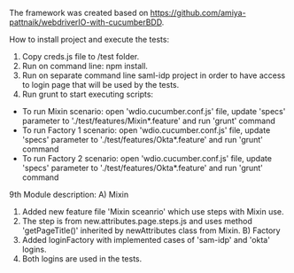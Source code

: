 The framework was created based on https://github.com/amiya-pattnaik/webdriverIO-with-cucumberBDD.

How to install project and execute the tests:
1. Copy creds.js file to /test folder.
2. Run on command line: npm install.
3. Run on separate command line saml-idp project in order to have access to login page that will be used by the tests.
4. Run grunt to start executing scripts:
  - To run Mixin scenario: open 'wdio.cucumber.conf.js' file, update 'specs' parameter to './test/features/Mixin*.feature' and run 'grunt' command
  - To run Factory 1 scenario: open 'wdio.cucumber.conf.js' file, update 'specs' parameter to './test/features/Okta*.feature' and run 'grunt' command
  - To run Factory 2 scenario: open 'wdio.cucumber.conf.js' file, update 'specs' parameter to './test/features/Okta*.feature' and run 'grunt' command

9th Module description:
A) Mixin
1. Added new feature file 'Mixin sceanrio' which use steps with Mixin use.
2. The step is from new.attributes.page.steps.js and uses method 'getPageTitle()' inherited by newAttributes class from Mixin.
B) Factory
1. Added loginFactory with implemented cases of 'sam-idp' and 'okta' logins.
2. Both logins are used in the tests.
